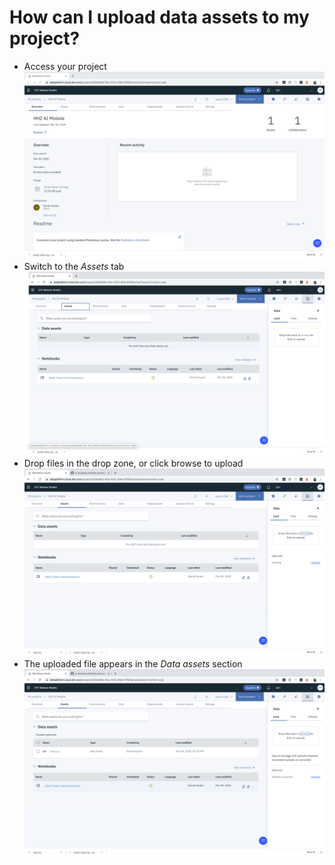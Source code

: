 # How can I upload data assets to my project?

- Access your project
![](./screenshots/1.png)
- Switch to the _Assets_ tab
![](./screenshots/2.png)
- Drop files in the drop zone, or click browse to upload
![](./screenshots/3.png)
- The uploaded file appears in the _Data assets_ section
![](./screenshots/4.png)
